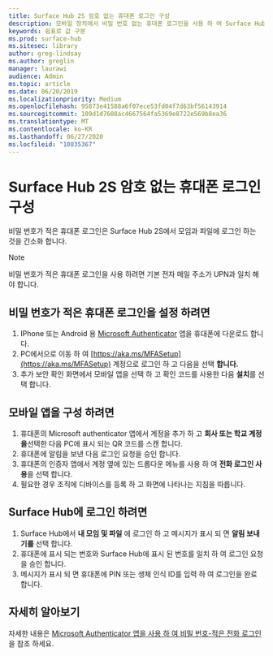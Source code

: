 ```yaml
---
title: Surface Hub 2S 암호 없는 휴대폰 로그인 구성
description: 모바일 장치에서 비밀 번호 없는 휴대폰 로그인을 사용 하 여 Surface Hub 2S에 로그인 하는 방법을 알아봅니다.
keywords: 쉼표로 값 구분
ms.prod: surface-hub
ms.sitesec: library
author: greg-lindsay
ms.author: greglin
manager: laurawi
audience: Admin
ms.topic: article
ms.date: 06/20/2019
ms.localizationpriority: Medium
ms.openlocfilehash: 95873e41588a6f07ece53fd04f7d63bf56143914
ms.sourcegitcommit: 109d1d7608ac4667564fa5369e8722e569b8ea36
ms.translationtype: MT
ms.contentlocale: ko-KR
ms.lasthandoff: 06/27/2020
ms.locfileid: "10835367"
---
```

# Surface Hub 2S 암호 없는 휴대폰 로그인 구성

비밀 번호가 적은 휴대폰 로그인은 Surface Hub 2S에서 모임과 파일에 로그인 하는 것을 간소화 합니다.

> [!NOTE]
> 비밀 번호가 적은 휴대폰 로그인을 사용 하려면 기본 전자 메일 주소가 UPN과 일치 해야 합니다.

## 비밀 번호가 적은 휴대폰 로그인을 설정 하려면

1. IPhone 또는 Android 용 [Microsoft Authenticator](https://www.microsoft.com/account/authenticator) 앱을 휴대폰에 다운로드 합니다.
2. PC에서으로 이동 하 여 [https://aka.ms/MFASetup](https://aka.ms/MFASetup) 계정으로 로그인 하 고 다음을 선택 **합니다.**
3. 추가 보안 확인 화면에서 모바일 앱을 선택 하 고 확인 코드를 사용한 다음 **설치**를 선택 합니다.

## 모바일 앱을 구성 하려면

1. 휴대폰의 Microsoft authenticator 앱에서 계정을 추가 하 고 **회사 또는 학교 계정을**선택한 다음 PC에 표시 되는 QR 코드를 스캔 합니다.
2. 휴대폰에 알림을 보낸 다음 로그인 요청을 승인 합니다.
3. 휴대폰의 인증자 앱에서 계정 옆에 있는 드롭다운 메뉴를 사용 하 여 **전화 로그인 사용**을 선택 합니다.
4. 필요한 경우 조직에 디바이스를 등록 하 고 화면에 나타나는 지침을 따릅니다.

## Surface Hub에 로그인 하려면

1. Surface Hub에서 **내 모임 및 파일** 에 로그인 하 고 메시지가 표시 되 면 **알림 보내기를** 선택 합니다.
2. 휴대폰에 표시 되는 번호와 Surface Hub에 표시 된 번호를 일치 하 여 로그인 요청을 승인 합니다.
3. 메시지가 표시 되 면 휴대폰에 PIN 또는 생체 인식 ID를 입력 하 여 로그인을 완료 합니다.

## 자세히 알아보기
자세한 내용은 [Microsoft Authenticator 앱을 사용 하 여 비밀 번호-적은 전화 로그인](https://docs.microsoft.com/azure/active-directory/authentication/howto-authentication-phone-sign-in)을 참조 하세요.
